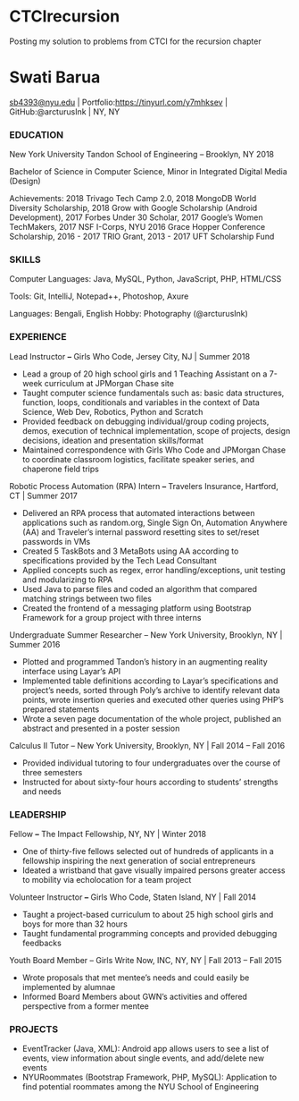 # CTCIrecursion
Posting my solution to problems from CTCI for the recursion chapter

# Swati Barua
sb4393@nyu.edu | Portfolio:https://tinyurl.com/y7mhksev | GitHub:@arcturusInk  | NY, NY

### EDUCATION
New York University Tandon School of Engineering – Brooklyn, NY 2018

Bachelor of Science in Computer Science, Minor in Integrated Digital Media (Design)

Achievements: 2018 Trivago Tech Camp 2.0, 2018 MongoDB World Diversity Scholarship, 2018 Grow with Google Scholarship (Android Development), 2017 Forbes Under 30 Scholar, 2017 Google’s Women TechMakers, 2017 NSF I-Corps, NYU 2016 Grace Hopper Conference Scholarship, 2016 - 2017 TRIO Grant, 2013 - 2017 UFT Scholarship Fund

### SKILLS
Computer Languages: Java, MySQL, Python, JavaScript, PHP, HTML/CSS

Tools: Git, IntelliJ, Notepad++, Photoshop, Axure

Languages: Bengali, English Hobby: Photography (@arcturusInk)

### EXPERIENCE
Lead Instructor **–** Girls Who Code, Jersey City, NJ | Summer 2018

- Lead a group of 20 high school girls and 1 Teaching Assistant on a 7-week curriculum at JPMorgan Chase site
- Taught computer science fundamentals such as: basic data structures, function, loops, conditionals and variables in the
    context of Data Science, Web Dev, Robotics, Python and Scratch
- Provided feedback on debugging individual/group coding projects, demos, execution of technical implementation, scope
    of projects, design decisions, ideation and presentation skills/format
- Maintained correspondence with Girls Who Code and JPMorgan Chase to coordinate classroom logistics, facilitate
    speaker series, and chaperone field trips



Robotic Process Automation (RPA) Intern **–** Travelers Insurance, Hartford, CT | Summer 2017

- Delivered an RPA process that automated interactions between applications such as random.org, Single Sign On,
    Automation Anywhere (AA) and Traveler’s internal password resetting sites to set/reset passwords in VMs
- Created 5 TaskBots and 3 MetaBots using AA according to specifications provided by the Tech Lead Consultant
- Applied concepts such as regex, error handling/exceptions, unit testing and modularizing to RPA
- Used Java to parse files and coded an algorithm that compared matching strings between two files
- Created the frontend of a messaging platform using Bootstrap Framework for a group project with three interns

Undergraduate Summer Researcher – New York University, Brooklyn, NY | Summer 2016

- Plotted and programmed Tandon’s history in an augmenting reality interface using Layar’s API
- Implemented table definitions according to Layar’s specifications and project’s needs, sorted through Poly’s archive to
    identify relevant data points, wrote insertion queries and executed other queries using PHP’s prepared statements
- Wrote a seven page documentation of the whole project, published an abstract and presented in a poster session

Calculus II Tutor – New York University, Brooklyn, NY | Fall 2014 – Fall 2016

- Provided individual tutoring to four undergraduates over the course of three semesters
- Instructed for about sixty-four hours according to students’ strengths and needs

### LEADERSHIP

Fellow **–** The Impact Fellowship, NY, NY | Winter 2018

- One of thirty-five fellows selected out of hundreds of applicants in a fellowship inspiring the next generation of social
    entrepreneurs
- Ideated a wristband that gave visually impaired persons greater access to mobility via echolocation for a team project

Volunteer Instructor **–** Girls Who Code, Staten Island, NY | Fall 2014

- Taught a project-based curriculum to about 25 high school girls and boys for more than 32 hours
- Taught fundamental programming concepts and provided debugging feedbacks

Youth Board Member – Girls Write Now, INC, NY, NY | Fall 2013 – Fall 2015
- Wrote proposals that met mentee’s needs and could easily be implemented by alumnae
- Informed Board Members about GWN’s activities and offered perspective from a former mentee


### PROJECTS
- EventTracker (Java, XML): Android app allows users to see a list of events, view information about single events, and
    add/delete new events
- NYURoommates (Bootstrap Framework, PHP, MySQL): Application to find potential roommates among the NYU
    School of Engineering



